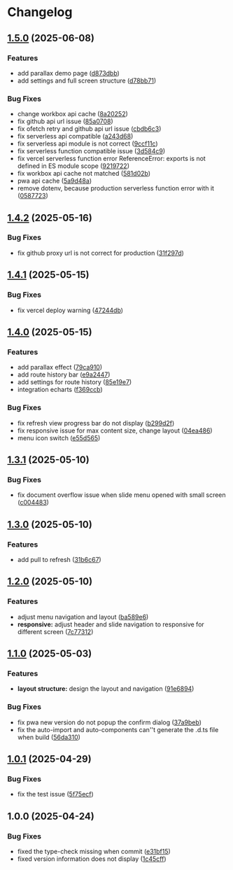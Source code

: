 # Changelog

## [1.5.0](https://github.com/zht013/zht-vue-demo/compare/v1.4.2...v1.5.0) (2025-06-08)


### Features

* add parallax demo page ([d873dbb](https://github.com/zht013/zht-vue-demo/commit/d873dbb8167e997d31d9f965f15862441c626171))
* add settings and full screen structure ([d78bb71](https://github.com/zht013/zht-vue-demo/commit/d78bb713a356e89b322409be72683ea7b663f117))


### Bug Fixes

* change workbox api cache ([8a20252](https://github.com/zht013/zht-vue-demo/commit/8a2025254c280efd7cca2b1351c7563aec1f4b3b))
* fix github api url issue ([85a0708](https://github.com/zht013/zht-vue-demo/commit/85a070837235389eda7f7df3e1d7f890aa94bfab))
* fix ofetch retry and github api url issue ([cbdb6c3](https://github.com/zht013/zht-vue-demo/commit/cbdb6c38db4d4ad5de88994e51b87d6762c9922f))
* fix serverless api compatible ([a243d68](https://github.com/zht013/zht-vue-demo/commit/a243d68c3fb2dde14d363ece6a8521f06ef83c28))
* fix serverless api module is not correct ([9ccf11c](https://github.com/zht013/zht-vue-demo/commit/9ccf11c3adfa3b2b8daf30c591bee86f5a2298bd))
* fix serverless function compatible issue ([3d584c9](https://github.com/zht013/zht-vue-demo/commit/3d584c93371b97b16be35950bd699e4f6cf89fdb))
* fix vercel serverless function error ReferenceError: exports is not defined in ES module scope ([9219722](https://github.com/zht013/zht-vue-demo/commit/92197225cd4fe291caa5bf86beaa2b6966574d68))
* fix workbox api cache not matched ([581d02b](https://github.com/zht013/zht-vue-demo/commit/581d02b81e9778101c61ea2761bc255ec95d8ac8))
* pwa api cache ([5a9d48a](https://github.com/zht013/zht-vue-demo/commit/5a9d48adbd380e1eb320928cdc1b5edab8cdf9fd))
* remove dotenv, because production serverless function  error with it ([0587723](https://github.com/zht013/zht-vue-demo/commit/0587723f58d2227bc06cbbc6c231b01b6559f94e))

## [1.4.2](https://github.com/zht013/zht-vue-demo/compare/v1.4.1...v1.4.2) (2025-05-16)


### Bug Fixes

* fix github proxy url is not correct for production ([31f297d](https://github.com/zht013/zht-vue-demo/commit/31f297de4c918ad440ef3c19dc11c1583c36f6ce))

## [1.4.1](https://github.com/zht013/zht-vue-demo/compare/v1.4.0...v1.4.1) (2025-05-15)


### Bug Fixes

* fix vercel deploy warning ([47244db](https://github.com/zht013/zht-vue-demo/commit/47244db721b630088c82334e88e96612ab122184))

## [1.4.0](https://github.com/zht013/zht-vue-demo/compare/v1.3.1...v1.4.0) (2025-05-15)


### Features

* add parallax effect ([79ca910](https://github.com/zht013/zht-vue-demo/commit/79ca91085c80820a15715d933deeb342716fcd5c))
* add route history bar ([e9a2447](https://github.com/zht013/zht-vue-demo/commit/e9a24476a23aae861027322b48197dae54673b88))
* add settings for route history ([85e19e7](https://github.com/zht013/zht-vue-demo/commit/85e19e7b9530c8df9698abf60fd4bd5fd2fb50f9))
* integration echarts ([f369ccb](https://github.com/zht013/zht-vue-demo/commit/f369ccb3efad70b2b5369a15c317054560630ca9))


### Bug Fixes

* fix refresh view progress bar do not display ([b299d2f](https://github.com/zht013/zht-vue-demo/commit/b299d2fc75e176d2bb1d80fbe225d75d0d0f09bf))
* fix responsive issue for max content size, change layout ([04ea486](https://github.com/zht013/zht-vue-demo/commit/04ea4864730e778975d89d7b0623a03e992ca146))
* menu icon switch ([e55d565](https://github.com/zht013/zht-vue-demo/commit/e55d565ef4064803bf66e9fc19f06618eaedaaa6))

## [1.3.1](https://github.com/zht013/zht-vue-demo/compare/v1.3.0...v1.3.1) (2025-05-10)


### Bug Fixes

* fix document overflow issue when slide menu opened with small screen ([c004483](https://github.com/zht013/zht-vue-demo/commit/c004483e047c35474d54ed8310b2ff294f554b05))

## [1.3.0](https://github.com/zht013/zht-vue-demo/compare/v1.2.0...v1.3.0) (2025-05-10)


### Features

* add pull to refresh ([31b6c67](https://github.com/zht013/zht-vue-demo/commit/31b6c678d76c9f6d3499d4c14f4c3b003c19c8e9))

## [1.2.0](https://github.com/zht013/zht-vue-demo/compare/v1.1.0...v1.2.0) (2025-05-10)


### Features

* adjust menu navigation and layout ([ba589e6](https://github.com/zht013/zht-vue-demo/commit/ba589e6a01e50f2fbc1b6899f8d80aea3a6a3564))
* **responsive:** adjust header and slide navigation to responsive for different screen ([7c77312](https://github.com/zht013/zht-vue-demo/commit/7c77312ca1ebc2be34b20f525a1cf8443559b567))

## [1.1.0](https://github.com/zht013/zht-vue-demo/compare/v1.0.1...v1.1.0) (2025-05-03)


### Features

* **layout structure:** design the layout and navigation ([91e6894](https://github.com/zht013/zht-vue-demo/commit/91e6894ffc57a65e49ed9ece04ad9540761186ce))


### Bug Fixes

* fix pwa new version do not popup the confirm dialog ([37a9beb](https://github.com/zht013/zht-vue-demo/commit/37a9bebfaf351c2bbc9dfedf97bd067a0a2cd2c6))
* fix the auto-import and auto-components can''t generate the .d.ts file when build ([56da310](https://github.com/zht013/zht-vue-demo/commit/56da310a0226c8841dd678b3685f3fda3d8c6846))

## [1.0.1](https://github.com/zht013/zht-vue-demo/compare/v1.0.0...v1.0.1) (2025-04-29)


### Bug Fixes

* fix the test issue ([5f75ecf](https://github.com/zht013/zht-vue-demo/commit/5f75ecfb71575b75b77ca754c8c44996b3ce0d2e))

## 1.0.0 (2025-04-24)

### Bug Fixes

- fixed the type-check missing when commit ([e31bf15](https://github.com/zht013/zht-vue-demo/commit/e31bf153f6f0c8f1a626e9e58920996e6ee0ce95))
- fixed version information does not display ([1c45cff](https://github.com/zht013/zht-vue-demo/commit/1c45cff0021a3898b64f8072d3fe17aa1218509d))
